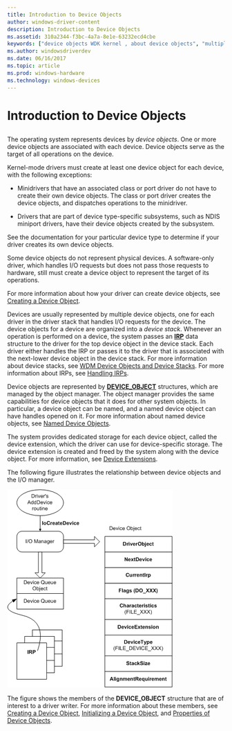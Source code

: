 ```yaml
---
title: Introduction to Device Objects
author: windows-driver-content
description: Introduction to Device Objects
ms.assetid: 310a2344-f3bc-4a7a-8e1e-63232ecd4cbe
keywords: ["device objects WDK kernel , about device objects", "multiple device objects WDK kernel", "device stacks WDK kernel , about device stacks", "device extensions WDK kernel"]
ms.author: windowsdriverdev
ms.date: 06/16/2017
ms.topic: article
ms.prod: windows-hardware
ms.technology: windows-devices
---
```


# Introduction to Device Objects


## <a href="" id="ddk-introduction-to-device-objects-kg"></a>


The operating system represents devices by *device objects*. One or more device objects are associated with each device. Device objects serve as the target of all operations on the device.

Kernel-mode drivers must create at least one device object for each device, with the following exceptions:

-   Minidrivers that have an associated class or port driver do not have to create their own device objects. The class or port driver creates the device objects, and dispatches operations to the minidriver.

-   Drivers that are part of device type-specific subsystems, such as NDIS miniport drivers, have their device objects created by the subsystem.

See the documentation for your particular device type to determine if your driver creates its own device objects.

Some device objects do not represent physical devices. A software-only driver, which handles I/O requests but does not pass those requests to hardware, still must create a device object to represent the target of its operations.

For more information about how your driver can create device objects, see [Creating a Device Object](creating-a-device-object.md).

Devices are usually represented by multiple device objects, one for each driver in the driver stack that handles I/O requests for the device. The device objects for a device are organized into a *device stack*. Whenever an operation is performed on a device, the system passes an [**IRP**](https://msdn.microsoft.com/library/windows/hardware/ff550694) data structure to the driver for the top device object in the device stack. Each driver either handles the IRP or passes it to the driver that is associated with the next-lower device object in the device stack. For more information about device stacks, see [WDM Device Objects and Device Stacks](wdm-device-objects-and-device-stacks.md). For more information about IRPs, see [Handling IRPs](handling-irps.md).

Device objects are represented by [**DEVICE\_OBJECT**](https://msdn.microsoft.com/library/windows/hardware/ff543147) structures, which are managed by the object manager. The object manager provides the same capabilities for device objects that it does for other system objects. In particular, a device object can be named, and a named device object can have handles opened on it. For more information about named device objects, see [Named Device Objects](named-device-objects.md).

The system provides dedicated storage for each device object, called the device extension, which the driver can use for device-specific storage. The device extension is created and freed by the system along with the device object. For more information, see [Device Extensions](device-extensions.md).

The following figure illustrates the relationship between device objects and the I/O manager.

![diagram illustrating a device object](images/3devobj.png)

The figure shows the members of the **DEVICE\_OBJECT** structure that are of interest to a driver writer. For more information about these members, see [Creating a Device Object](creating-a-device-object.md), [Initializing a Device Object](initializing-a-device-object.md), and [Properties of Device Objects](properties-of-device-objects.md).

 

 




